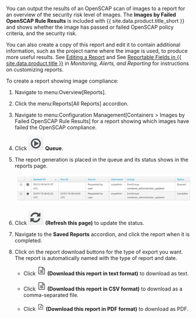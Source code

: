 You can output the results of an OpenSCAP scan of images to a report for
an overview of the security risk level of images. The **Images by Failed
OpenSCAP Rule Results** is included with {{ site.data.product.title_short }} and
shows whether the image has passed or failed OpenSCAP policy criteria,
and the security risk.

<div class="note">

You can also create a copy of this report and edit it to contain
additional information, such as the project name where the image is
used, to produce more useful results. See [Editing a
Report](https://access.redhat.com/documentation/en-us/red_hat_cloudforms/4.7/html-single/monitoring_alerts_and_reporting/#editing-a-report)
and See [Reportable Fields in
{{ site.data.product.title }}](https://access.redhat.com/documentation/en-us/red_hat_cloudforms/4.7/html-single/monitoring_alerts_and_reporting/#appe_reportable_fields)
in *Monitoring, Alerts, and Reporting* for instructions on customizing
reports.

</div>

To create a report showing image compliance:

1.  Navigate to menu:Overview\[Reports\].

2.  Click the menu:Reports\[All Reports\] accordion.

3.  Navigate to menu:Configuration Management\[Containers \> Images by
    Failed OpenSCAP Rule Results\] for a report showing which images
    have failed the OpenSCAP compliance.

4.  Click ![play arrow](/images/play_arrow.png) **Queue**.

5.  The report generation is placed in the queue and its status shows in
    the reports page.

    ![failedimagescan](/images/failedimagescan.png)

6.  Click ![reload](/images/reload.png) **(Refresh this page)** to
    update the status.

7.  Navigate to the **Saved Reports** accordion, and click the report
    when it is completed.

8.  Click on the report download buttons for the type of export you
    want. The report is automatically named with the type of report and
    date.

      - Click ![textimage](/images/textimage.png) **(Download this
        report in text format)** to download as text.

      - Click ![textimage](/images/textimage.png) **(Download this
        report in CSV format)** to download as a comma-separated file.

      - Click ![2134](/images/2134.png) **(Download this report in PDF
        format)** to download as PDF.
